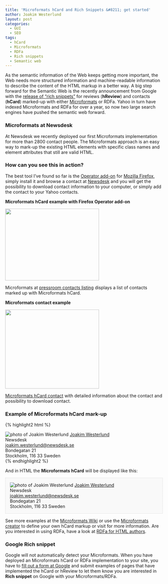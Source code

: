 ```yaml
---
title: 'Microformats hCard and Rich Snippets &#8211; get started'
author: Joakim Westerlund
layout: post
categories:
  - GUI
  - SEO
tags:
  - hCard
  - Microformats
  - RDFa
  - Rich snippets
  - Semantic web
---
```

As the semantic information of the Web keeps getting more important, the Web needs more structured information and machine-readable information to describe the content of the HTML markup in a better way. A big step forward for the Semantic Web is the recently announcement from Google with the [release of “rich snippets”][1] for reviews (**hReview**) and contacts (**hCard**) marked-up with either [Microformats][2] or RDFa. Yahoo in turn have indexed Microformats and RDFa for over a year, so now two large search engines have pushed the semantic web forward.

### Microformats at Newsdesk

At Newsdesk we recently deployed our first Microformats implementation for more than 2800 contact people. The Microformats approach is an easy way to mark-up the existing HTML elements with specific class names and element attributes that still are valid HTML.

### How can you see this in action?

The best tool I’ve found so far is the [Operator add-on][3] for [Mozilla Firefox][4], simply install it and browse a contact at [Newsdesk][5] and you will get the possibility to download contact information to your computer, or simply add the contact to your Yahoo contacts.

**Microformats hCard example with Firefox Operator add-on**

[<img class="alignnone size-medium wp-image-73" title="Microformats contact list with Operator add-on" src="http://developer.newsdesk.se/wp-content/uploads/2009/05/microformats-list-300x230.png" alt="" width="300" height="230" />][6]

Microformats at [pressroom contacts listing][7] displays a list of contacts marked up with Microformats hCard.

**Microformats contact example**

[<img class="alignnone size-medium wp-image-74" title="Microformats Peter Ingman" src="http://developer.newsdesk.se/wp-content/uploads/2009/05/microformats-peter-300x253.png" alt="" width="300" height="253" />][8]

[Microformats hCard contact][9] with detailed information about the contact and possibility to download contact.

### Example of Microformats hCard mark-up

{% highlight2 html %}

<div id="hcard-Joakim-Westerlund" class="vcard"><img class="photo" src="http://newsdesk.se/files/123d405e0dfaf99b9c3cae178ca0e124/resources/ResourceWebImage/thumbnails/joakimwesterlund_small.jpg?1237881798" alt="photo of Joakim Westerlund" />
<a class="url fn" href="http://www.newsdesk.se">Joakim Westerlund</a>
<div class="org">Newsdesk</div>
<a class="email" href="mailto:joakim.westerlund@newsdesk.se">joakim.westerlund@newsdesk.se</a>
<div class="adr">
<div class="street-address">Bondegatan 21</div>
<span class="locality">Stockholm</span>,
<span class="postal-code">116 33</span>
<span class="country-name">Sweden</span>

</div>
</div>
{% endhighlight2 %}

And in HTML the <strong>Microformats hCard</strong> will be displayed like this:

<div style="background-color: #f9f9f9; border: 1px dotted #D1D1D1; padding: 1em;">
<div id="hcard-Joakim-Westerlund" class="vcard"><img class="photo" src="http://newsdesk.se/files/123d405e0dfaf99b9c3cae178ca0e124/resources/ResourceWebImage/thumbnails/joakimwesterlund_small.jpg?1237881798" alt="photo of Joakim Westerlund" />
<a class="url fn" href="http://www.newsdesk.se">Joakim Westerlund</a>
<div class="org">Newsdesk</div>
<a class="email" href="mailto:joakim.westerlund@newsdesk.se">joakim.westerlund@newsdesk.se</a>
<div class="adr">
<div class="street-address">Bondegatan 21</div>
<span class="locality">Stockholm</span>,
<span class="postal-code">116 33</span>
<span class="country-name">Sweden</span>

</div>
</div>
</div>

See more examples at the <a title="Microformats Wiki" href="http://microformats.org/wiki/hcard">Microformats Wiki</a> or use the <a title="Microformats creator" href="http://microformats.org/code/hcard/creator">Microformats creator</a> to define your own hCard markup or visit for more information. Are you interested in using RDFa, have a look at <a title="RDFa for HTML authors" href="http://rdfa.info/2009/05/14/rdfa-for-html-authors-start-here/">RDFa for HTML authors</a>.
### Google Rich snippet

Google will not automatically detect your Microformats. When you have deployed an Microformats hCard or RDFa implementation to your site, you have to <a title="Submit rich snippets to Google" href="http://www.google.com/support/webmasters/bin/request.py?contact_type=rich_snippets_feedback">fill out a form at Google</a> and submit examples of pages that have implemented the hCard or hReview to let them know you are interested in <strong>Rich snippet</strong> on Google with your Microformats/RDFa.

 [1]: http://googlewebmastercentral.blogspot.com/2009/05/introducing-rich-snippets.html "Google introducing rich snippets"
 [2]: http://microformats.org/
 [3]: https://addons.mozilla.org/en-US/firefox/addon/4106 "Download Operator add-on for Mozilla Firefox"
 [4]: http://www.mozilla.com/en-US/firefox/firefox.html "Mozilla Firefox"
 [5]: http://www.Newsdesk.se "Publish pressreleases at Newsdesk "
 [6]: http://developer.newsdesk.se/wp-content/uploads/2009/05/microformats-list.png
 [7]: http://newsdesk.se/pressroom/newsdesk/contact_person/list "Newsdesk contacts with Microformats"
 [8]: http://developer.newsdesk.se/wp-content/uploads/2009/05/microformats-peter.png
 [9]: http://newsdesk.se/pressroom/newsdesk/contact_person/view/peter-ingman-administration-foeretagsledning-14 "Peter Ingman at Newsdesk hCard marked up with Microformats"